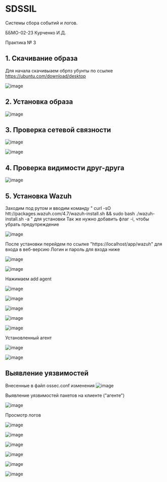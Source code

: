 # SDSSIL
Системы сбора событий и логов.

ББМО-02-23 Курченко И.Д.

Практика № 3


## 1. Скачивание образа
Для начала скачивыаем обрпз убунты по ссылке https://ubuntu.com/download/desktop

![image](https://github.com/user-attachments/assets/c57c6619-d37c-48eb-8f19-2320e9fcbbb0)


## 2. Установка образа

![image](https://github.com/user-attachments/assets/bef205cb-33bd-40a2-8084-361d691978b1)



## 3. Проверка сетевой связности

![image](https://github.com/user-attachments/assets/135a98b7-a5b0-42b8-9bd5-a2a430cee19c)


![image](https://github.com/user-attachments/assets/2aa91d47-51e1-4d57-906d-adab3f912602)


## 4. Проверка видимости друг-друга

![image](https://github.com/user-attachments/assets/8856d1f2-5ea0-4242-a95e-5f1d9ce15d4a)




## 5. Установка Wazuh

Заходим под рутом и вводим команду " curl -sO htt://packages.wazuh.com/4.7/wazuh-install.sh && sudo bash ./wazuh-install.sh -a " для установки
Так же нужно добавить флаг -i, чтобы убрать предупреждение

![image](https://github.com/user-attachments/assets/7bab5869-4dd0-4978-9e88-e8e5866b90cb)

После установки перейдем по ссылке "https://localhost/app/wazuh" для входа в веб-версию
Логин и пароль для входа ниже

![image](https://github.com/user-attachments/assets/4a2b70ea-bf00-427b-a09a-46a245a1fe8e)

![image](https://github.com/user-attachments/assets/c78e8504-865f-413d-a586-77ec61f6c166)

Нажимаем add agent

![image](https://github.com/user-attachments/assets/ddaad55d-6783-4f7e-a689-a5c2ec750833)

![image](https://github.com/user-attachments/assets/a326c574-1d5b-4e77-93ac-9056f0734025)

![image](https://github.com/user-attachments/assets/615f4094-6f73-4247-9c9b-d5a672c53a25)


![image](https://github.com/user-attachments/assets/6c49d0c7-c0f0-4d18-a851-36127347a150)

![image](https://github.com/user-attachments/assets/6f66f738-8001-4b47-86d4-1e947132193f)

Установленный агент

![image](https://github.com/user-attachments/assets/b90c15db-5dc0-46df-8f19-9a637bf39fce)

![image](https://github.com/user-attachments/assets/f8bdfd94-5763-4b9a-8792-af8f03c2ec20)


## Выявление уязвимостей

Внесенные в файл ossec.conf изменения
![image](https://github.com/user-attachments/assets/7325af33-2c44-4f47-a604-f8531dc2caf2)

Выявление уязвимостей пакетов на клиенте ("агенте")

![image](https://github.com/user-attachments/assets/81068543-0982-4db6-bd44-42fae77ac486)

Просмотр логов

![image](https://github.com/user-attachments/assets/fc216ef6-e4c6-4b47-ae61-efb6c692053d)

![image](https://github.com/user-attachments/assets/d68aac14-bb0b-4f8f-910b-36cda94624a0)

![image](https://github.com/user-attachments/assets/f5f29624-292d-4dcb-b572-cad71e683045)

![image](https://github.com/user-attachments/assets/e2686439-eb4d-44d7-ac01-cffbaadaf236)

![image](https://github.com/user-attachments/assets/30374306-b7cc-4538-bd02-02f47711626b)

![image](https://github.com/user-attachments/assets/46b97794-46e5-4e8a-bf53-b419c230f797)



